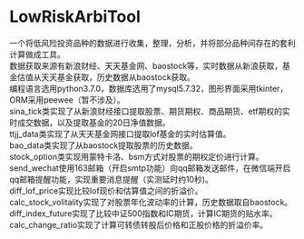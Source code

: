 # LowRiskArbiTool
一个将低风险投资品种的数据进行收集，整理，分析，并将部分品种间存在的套利计算做成工具。<br>
数据获取来源有新浪财经、天天基金网、baostock等，实时数据从新浪获取，基金估值从天天基金获取，历史数据从baostock获取。<br>
编程语言选用python3.7.0，数据库选用了mysql5.7.32，图形界面采用tkinter，ORM采用peewee（暂不涉及）。<br>
sina_tick类实现了从新浪财经接口提取股票、期货期权、商品期货、etf期权的实时成交数据，以及提取基金的20日净值数据。<br>
ttjj_data类实现了从天天基金网接口提取lof基金的实时估算值。<br>
bao_data类实现了从baostock提取股票的历史数据。<br>
stock_option类实现用蒙特卡洛、bsm方式对股票的期权定价进行计算。<br>
send_wechat使用163邮箱（开启smtp功能）向qq邮箱发送邮件，在微信端开启qq邮箱提醒功能，实现重要消息提醒（实测延时约10秒)。<br>
diff_lof_price实现比较lof现价和估算值之间的折溢价。<br>
calc_stock_volitality实现了对股票年化波动率的计算，历史数据取自baostock。<br>
diff_index_future实现了比较中证500指数和IC期货，计算IC期货的贴水率。<br>
calc_change_ratio实现了计算可转债转股后价格和正股价格的折溢价率。<br>
